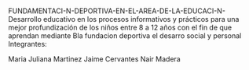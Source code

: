 #
FUNDAMENTACI-N-DEPORTIVA-EN-EL-AREA-DE-LA-EDUCACI-N-
Desarrollo educativo en los procesos informativos y prácticos para una mejor profundización de los niños entre 8 a 12 años con el fin de que aprendan mediante
Bla fundacion deportiva el desarro social y personal
Integrantes: 

Maria Juliana Martinez
Jaime Cervantes 
Nair Madera
